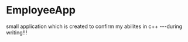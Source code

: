 # EmployeeApp
small application which is created to confirm my abilites in c++ ---during writing!!!
